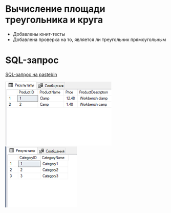 # Вычисление площади треугольника и круга
* Добавлены юнит-тесты
* Добавлена проверка на то, является ли треугольник прямоугольным 
# SQL-запрос
[SQL-запрос на pastebin](https://pastebin.com/zgfPij2W)  

![1](1.png)
![3](3.png)
